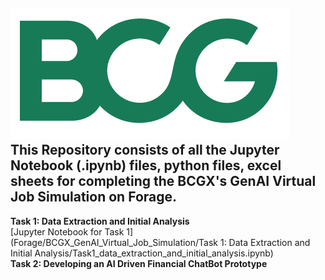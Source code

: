 ![BCG logo](BCG_MONOGRAM_RGB_GREEN.png)  
This Repository consists of all the Jupyter Notebook (.ipynb) files, python files, excel sheets for completing the BCGX's GenAI Virtual Job Simulation on Forage.   
---
**Task 1: Data Extraction and Initial Analysis**  
[Jupyter Notebook for Task 1] (Forage/BCGX_GenAI_Virtual_Job_Simulation/Task 1: Data Extraction and Initial Analysis/Task1_data_extraction_and_initial_analysis.ipynb)  
**Task 2: Developing an AI Driven Financial ChatBot Prototype**


